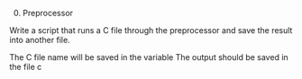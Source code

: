 0. Preprocessor

Write a script that runs a C file through the preprocessor and save the result into another file.

The C file name will be saved in the variable 
The output should be saved in the file c
